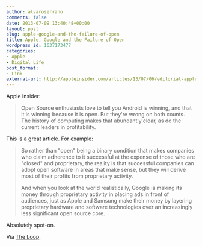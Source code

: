 ```yaml
---
author: alvaroserrano
comments: false
date: 2013-07-09 13:40:48+00:00
layout: post
slug: apple-google-and-the-failure-of-open
title: Apple, Google and the Failure of Open
wordpress_id: 1637173477
categories:
- Apple
- Digital Life
post_format:
- Link
external-url: http://appleinsider.com/articles/13/07/06/editorial-apple-google-and-the-failure-of-open
---
```


Apple Insider:


<blockquote>Open Source enthusiasts love to tell you Android is winning, and that it is winning because it is open. But they're wrong on both counts. The history of computing makes that abundantly clear, as do the current leaders in profitability.
</blockquote>



This is a great article. For example:



<blockquote>So rather than "open" being a binary condition that makes companies who claim adherence to it successful at the expense of those who are "closed" and proprietary, the reality is that successful companies can adopt open software in areas that make sense, but they will derive most of their profits from proprietary activity.

And when you look at the world realistically, Google is making its money through proprietary activity in placing ads in front of audiences, just as Apple and Samsung make their money by layering proprietary hardware and software technologies over an increasingly less significant open source core.</blockquote>



Absolutely spot-on.

Via [The Loop](http://www.loopinsight.com/2013/07/08/the-failure-of-androids-open/).
